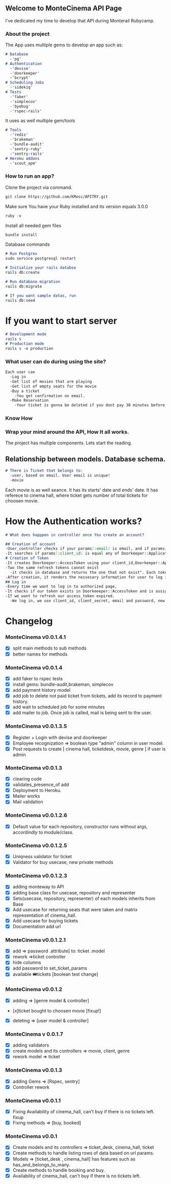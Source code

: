## Welcome to MonteCinema API Page

I've dedicated my time to develop that API during Monterail Rubycamp.
### About the project

The App uses multiple gems to develop an app such as:

```markdown
# Database
  -'pg'
# Authentication
  -'devise'
  -'doorkeeper'
  -'bcrypt'
# Scheduling Jobs
  -'sidekiq'
# Tests
  -'faker'
  -'simplecov'
  -'byebug'
  -'rspec-rails'
```
It uses as well multiple gem/tools

```markdown
# Tools
  -'redis'
  -'brakeman'
  -'bundle-audit'
  -'sentry-ruby'
  -'sentry-rails'
# Heroku addons
  -'scout_apm'
```


### How to run an app?
Clone the project via command.
```markdown
git clone https://github.com/KMosc/APITRY.git
```
Make sure You have your Ruby installed and its version equals 3.0.0
```markdown
ruby -v
```
Install all needed gem files
```markdown
bundle install
```
Database commands
```markdown
# Run Postgres
sudo service postgresql restart

# Initialize your rails databse
rails db:create

# Run database migration
rails db:migrate

# If you want sample datas, run
rails db:seed
```
# If you want to start server
```markdown
# Development mode
rails s
# Production mode
rails s -e production
```


### What user can do during using the site?
```markdown
Each user can
  -Log in
  -Get list of movies that are playing
  -Get list of empty seats for the movie
  -Buy a ticket
    -You get confirmation on email.
  -Make Reservation
    -Your ticket is gonna be deleted if you dont pay 30 minutes before movies start.
```

### Know How

### Wrap your mind around the API, How It all works.
The project has multiple components. Lets start the reading.

## Relationship between models. Database schema.
```markdown
# There is Ticket that belongs to:
  -user, based on email. User email is unique!
  -movie
```
Each movie is as well seance. It has its starts' date and ends' date. It has referece to cinema hall, where ticket gets number of total tickets for choosen movie.


# How the Authentication works?
```markdown
# What does happpen in controller once You create an account?

## Creation of account
-User_controller checks if your params[:email] is email, and if params[:password] has desired length.
-It searches if params[:client_id] is equal any of Doorkeeper::Application.uid, either It returns error message.
# Creation of Token
-It creates Doorkeeper::AccessToken using your client_id,Doorkeeper::Application.uid and refresh token
-Two the same refresh tokens cannot exist
  -it checks in database and returns the one that not exist". Each token has some expiration date.
-After creation, it renders the nessesary information for user to log in auth token type, expiration date, access_token
## Log in
-Every time we want to log in to authorized page,
-It checks if our token exists in Doorkeeeper::AccessToken and is assigned to our account.
-If we want to refresh our access_token expired.
  -We log in, we use client_id, client_secret, email and password, new token is assigned.
```

# Changelog
### MonteCinema v0.0.1.4.1
- [x] split main methods to sub methods
- [x] better names for methods
### MonteCinema v0.0.1.4
- [x] add faker to rspec tests
- [x] install gems: bundle-audit,brakeman, simplecov
- [x] add payment history model
- [x] add job to delete not paid ticket from tickets, add its record to payment history.
- [x] add wait to scheduled job for some minutes 
- [x] add mailer to job. Once job is called, mail is being sent to the user.

### MonteCinema v0.0.1.3.5
- [x] Register + Login with devise and doorkeeper
- [x] Employee recognization => boolean type "admin" column in user model.
- [x] Post requests to create [ cinema hall, ticketdesk, movie, genre ] if user is admin
### MonteCinema v0.0.1.3
- [x]  clearing code
- [x] validates_presence_of add
- [x] Deployment to Heroku.
- [x] Mailer works
- [x] Mail validation
### MonteCinema v0.0.1.2.6
- [x] Default value for each repository, constructor runs without args, accordindly to module/class.
### MonteCinema v0.0.1.2.5
- [x] Uniqness validator for ticket
- [x] Validator for buy usecase, new private methods
### MonteCinema v0.0.1.2.3
- [x] adding monteway to API
- [x] adding base class for usecase, repository and representer
- [x] Sets(usecase, repository, representer) of each models inherits from Base
- [x] Add usecase for returning seats that were taken and matrix representation of cinema_hall.
- [x] Add usecase for buying tickets
- [x] Documentation add url
### MonteCinema v0.0.1.2.1
- [x] add => password .attribute] to: ticket .model
- [x] rework =>ticket controller
- [x] hide columns
- [x] add password to set_ticket_params
- [x] available 🎟tickets [boolean test change]
### MonteCinema v0.0.1.2
- [x] adding => [genre model & controller]
- [x]ticket bought to choosen movie [fixup!]
- [x] deleting => [user model & controller]
### MonteCinema v 0.0.1.7
- [x] adding validators
- [x] create models and its controllers => movie, client, genre
- [x] rework model => ticket
### MonteCinema v0.0.1.3
- [x] adding Gems => [Rspec, sentry]
- [x] Controller rework
### MonteCinema v0.0.1.1
- [x] Fixing Availability of cinema_hall, can't buy if there is no tickets left. fixup
- [x] Fixing methods => [buy, booked]

### MonteCinema v0.0.1 
- [x] Create models and its controllers => ticket_desk, cinema_hall, ticket
- [x] Create methods to handle listing rows of data based on url params.
- [x] Models => [ticket_desk , cinema_hall] has features such as has_and_belongs_to_many.
- [x] Create methods to handle booking and buy.
- [x] Availability of cinema_hall, can't buy if there is no tickets left.
